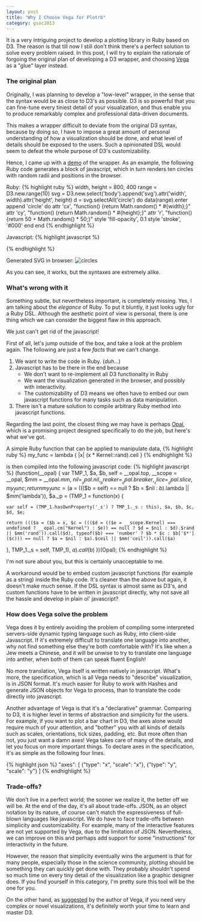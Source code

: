 ```yaml
---
layout: post
title: "Why I Choose Vega for Plotrb"
category: gsoc2013
---
```


It is a very intriguing project to develop a plotting library in Ruby based on D3. The reason is that till now I still don't think there's a perfect solution to solve every problem raised. In this post, I will try to explain the rationale of forgoing the original plan of developing a D3 wrapper, and choosing [Vega](https://github.com/trifacta/vega) as a "glue" layer instead.

### The original plan

Originally, I was planning to develop a "low-level" wrapper, in the sense that the syntax would be as close to D3's as possible. D3 is so powerful that you can fine-tune every tiniest detail of your visualization, and thus enable you to produce remarkably complex and professional data-driven documents.

This makes a wrapper difficult to deviate from the original D3 syntax, because by doing so, I have to impose a great amount of personal understanding of how a visualization should be done, and what level of details should be exposed to the users. Such a opinionated DSL would seem to defeat the whole purpose of D3's customizability.

Hence, I came up with a [demo](https://github.com/zuhao/d3rb) of the wrapper. As an example, the following Ruby code generates a block of javascript, which in turn renders ten circles with random radii and positions in the browser.

Ruby:
{% highlight ruby %}
width, height = 800, 400
range = D3.new.range(10)
svg = D3.new.select('body').append('svg').attr('width', width).attr('height', height)
d = svg.selectAll('circle') do
  data(range).enter
  append 'circle' do
    attr 'cx', "function() {return Math.random() * #{width};}"
    attr 'cy', "function() {return Math.random() * #{height};}"
    attr 'r', "function() {return 50 + Math.random() * 50;}"
    style 'fill-opacity', 0.1
    style 'stroke', '#000'
  end
end
{% endhighlight %}

Javascript:
{% highlight javascript %}
<script src='http://d3js.org/d3.v3.min.js'></script>
<script type='text/javascript'>
d3.select('body').append('svg').attr('width',800).attr('height',400).selectAll('circle')
.data(d3.range(10)).enter().append('circle')
.attr('cx',function() {return Math.random() * 800;})
.attr('cy',function() {return Math.random() * 400;})
.attr('r',function() {return 50 + Math.random() * 50;})
.style('fill-opacity',0.1).style('stroke','#000')
</script>
{% endhighlight %}

Generated SVG in browser:
![circles](https://raw.github.com/zuhao/d3rb/master/examples/images/10-random-circles.png)

As you can see, it works, but the syntaxes are extremely alike.

### What's wrong with it

Something subtle, but nevertheless important, is completely missing. Yes, I am talking about the *elegance* of Ruby. To put it bluntly, it just looks ugly for a Ruby DSL. Although the aesthetic point of view is personal, there is one thing which we can consider the biggest flaw in this approach.

We just can't get rid of the javascript!

First of all, let's jump outside of the box, and take a look at the problem again. The following are just a few *facts* that we can't change.

1. We want to write the code in Ruby. (*duh...*)
2. Javascript has to be there in the end because
    * We don't want to re-implement all D3 functionality in Ruby
    * We want the visualization generated in the browser, and possibly with interactivity.
    * The customizability of D3 means we often have to embed our own javascript functions for many tasks such as data manipulation.
3. There isn't a mature solution to compile arbitrary Ruby method into javascript functions.

Regarding the last point, the closest thing we may have is perhaps [Opal](http://opalrb.org/), which is a promising project designed specifically to do the job, but here's what we've got.

A simple Ruby function that can be applied to manipulate data,
{% highlight ruby %}
my_func = lambda { |x| (x * Kernel::rand).ceil }
{% endhighlight %}

is then compiled into the following javascript code:
{% highlight javascript %}
(function(__opal) {
  var TMP_1, $a, $b, self = __opal.top, __scope = __opal, $mm = __opal.mm, $nil = __opal.nil, __breaker = __opal.breaker, __slice = __opal.slice, my_func;
  return my_func = ($a = ((($b = self) == null ? $b = $nil : $b).$lambda || $mm('lambda')), $a._p = (TMP_1 = function(x) {

    var self = (TMP_1.hasOwnProperty('_s') ? TMP_1._s : this), $a, $b, $c, $d, $e;

    return ((($a = ($b = x, $c = ((($d = (($e = __scope.Kernel) === undefined ? __opal.cm("Kernel") : $e)) == null ? $d = $nil : $d).$rand || $mm('rand')).call($d), typeof($b) === 'number' ? $b * $c : $b['$*']($c))) == null ? $a = $nil : $a).$ceil || $mm('ceil')).call($a)
  }, TMP_1._s = self, TMP_1), $a).call($b)
})(Opal);
{% endhighlight %}

I'm not sure about you, but this is certainly unacceptable to me.

A workaround would be to embed custom javascript functions (for example as a string) inside the Ruby code. It's cleaner than the above but again, it doesn't make much sense. If the DSL syntax is almost same as D3's, and custom functions have to be written in javascript directly, why not save all the hassle and develop in plain ol' javascript?

### How does Vega solve the problem

Vega does it by entirely avoiding the problem of compiling some interpreted servers-side dynamic typing language such as Ruby, into client-side Javascript. If it's extremely difficult to translate one language into another, why not find something else they're both comfortable with? It's like when a Jew meets a Chinese, and it will be unwise to try to translate one language into anther, when both of them can speak fluent English!

No more translation, Vega itself is written natively in javascript. What's more, the specification, which is all Vega needs to "describe" visualization, is in JSON format. It's much easier for Ruby to work with Hashes and generate JSON objects for Vega to process, than to translate the code directly into javascript.

Another advantage of Vega is that it's a "declarative" grammar. Comparing to D3, it is higher level in terms of abstraction and simplicity for the users. For example, if you want to plot a bar chart in D3, the axes alone would require much of your attention, and "bother" you with all kinds of details such as scales, orientations, tick sizes, padding, etc. But more often than not, you just want a damn axes! Vega takes care of many of the details, and let you focus on more important things. To declare axes in the specification, it's as simple as the following four lines.

{% highlight json %}
"axes": [
    {"type": "x", "scale": "x"},
    {"type": "y", "scale": "y"}
]
{% endhighlight %}

### Trade-offs?

We don't live in a perfect world; the sooner we realize it, the better off we will be. At the end of the day, it's all about trade-offs. JSON, as an object notation by its nature, of course can't match the expressiveness of full-blown languages like javascript. We do have to face trade-offs between simplicity and customizability. For example, many of the interactive features are not yet supported by Vega, due to the limitation of JSON. Nevertheless, we can improve on this and perhaps add support for some "instructions" for interactivity in the future.

However, the reason that simplicity eventually wins the argument is that for many people, especially those in the science community, plotting should be something they can quickly get done with. They probably shouldn't spend so much time on every tiny detail of the visualization like a graphic designer does. If you find yourself in this category, I'm pretty sure this tool will be the one for you.

On the other hand, as [suggested](https://github.com/trifacta/vega/wiki/Vega-and-D3) by the author of Vega, if you need very complex or novel visualizations, it's definitely worth your time to learn and master D3.